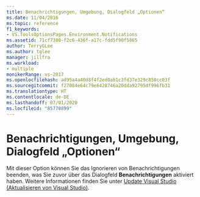 ```yaml
---
title: Benachrichtigungen, Umgebung, Dialogfeld „Optionen“
ms.date: 11/04/2016
ms.topic: reference
f1_keywords:
- VS.ToolsOptionsPages.Environment.Notifications
ms.assetid: 71cf7380-f2c6-436f-a17c-fdd5f90f5865
author: TerryGLee
ms.author: tglee
manager: jillfra
ms.workload:
- multiple
monikerRange: vs-2017
ms.openlocfilehash: ad95a4a40d8f4f2ed0ab1c3fd37e329c850cc03f
ms.sourcegitcommit: f27084e64c79e6428746a20dda92795df996fb31
ms.translationtype: HT
ms.contentlocale: de-DE
ms.lasthandoff: 07/01/2020
ms.locfileid: "85770899"
---
```

# <a name="notifications-environment-options-dialog-box"></a>Benachrichtigungen, Umgebung, Dialogfeld „Optionen“

Mit dieser Option können Sie das Ignorieren von Benachrichtigungen beenden, was Sie zuvor über das Dialogfeld **Benachrichtigungen** aktiviert haben. Weitere Informationen finden Sie unter [Update Visual Studio (Aktualisieren von Visual Studio)](../../install/update-visual-studio.md).